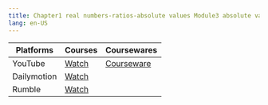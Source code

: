 ```yaml
---
title: Chapter1 real numbers-ratios-absolute values Module3 absolute values
lang: en-US
---
```


| Platforms   | Courses                                                                                      | Coursewares                                                       |
|-------------|----------------------------------------------------------------------------------------------|-------------------------------------------------------------------|
| YouTube     | [Watch](https://www.youtube.com/watch?v=cL4l9Ed5w-Q&list=PLm0MFkgiW1JgKq1kku2WxmrElFbDl7p_s) | [Courseware](../../public/math/Core%20courses/pdf/Courseware.pdf) |
| Dailymotion | [Watch](https://www.dailymotion.com/video/x9gcnce?playlist=x9h6d2)                           |                                                                   |
| Rumble      | [Watch](https://rumble.com/v6s94zp-5-chapter1-real-numbers-ratios-absolute-values-module3-absolute-values.html)                                    |                                                                   |



